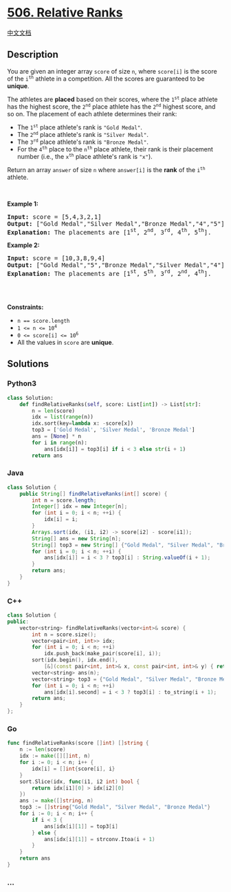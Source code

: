 # [506. Relative Ranks](https://leetcode.com/problems/relative-ranks)

[中文文档](/solution/0500-0599/0506.Relative%20Ranks/README.md)

## Description

<p>You are given an integer array <code>score</code> of size <code>n</code>, where <code>score[i]</code> is the score of the <code>i<sup>th</sup></code> athlete in a competition. All the scores are guaranteed to be <strong>unique</strong>.</p>

<p>The athletes are <strong>placed</strong> based on their scores, where the <code>1<sup>st</sup></code> place athlete has the highest score, the <code>2<sup>nd</sup></code> place athlete has the <code>2<sup>nd</sup></code> highest score, and so on. The placement of each athlete determines their rank:</p>

<ul>
	<li>The <code>1<sup>st</sup></code> place athlete&#39;s rank is <code>&quot;Gold Medal&quot;</code>.</li>
	<li>The <code>2<sup>nd</sup></code> place athlete&#39;s rank is <code>&quot;Silver Medal&quot;</code>.</li>
	<li>The <code>3<sup>rd</sup></code> place athlete&#39;s rank is <code>&quot;Bronze Medal&quot;</code>.</li>
	<li>For the <code>4<sup>th</sup></code> place to the <code>n<sup>th</sup></code> place athlete, their rank is their placement number (i.e., the <code>x<sup>th</sup></code> place athlete&#39;s rank is <code>&quot;x&quot;</code>).</li>
</ul>

<p>Return an array <code>answer</code> of size <code>n</code> where <code>answer[i]</code> is the <strong>rank</strong> of the <code>i<sup>th</sup></code> athlete.</p>

<p>&nbsp;</p>
<p><strong class="example">Example 1:</strong></p>

<pre>
<strong>Input:</strong> score = [5,4,3,2,1]
<strong>Output:</strong> [&quot;Gold Medal&quot;,&quot;Silver Medal&quot;,&quot;Bronze Medal&quot;,&quot;4&quot;,&quot;5&quot;]
<strong>Explanation:</strong> The placements are [1<sup>st</sup>, 2<sup>nd</sup>, 3<sup>rd</sup>, 4<sup>th</sup>, 5<sup>th</sup>].</pre>

<p><strong class="example">Example 2:</strong></p>

<pre>
<strong>Input:</strong> score = [10,3,8,9,4]
<strong>Output:</strong> [&quot;Gold Medal&quot;,&quot;5&quot;,&quot;Bronze Medal&quot;,&quot;Silver Medal&quot;,&quot;4&quot;]
<strong>Explanation:</strong> The placements are [1<sup>st</sup>, 5<sup>th</sup>, 3<sup>rd</sup>, 2<sup>nd</sup>, 4<sup>th</sup>].

</pre>

<p>&nbsp;</p>
<p><strong>Constraints:</strong></p>

<ul>
	<li><code>n == score.length</code></li>
	<li><code>1 &lt;= n &lt;= 10<sup>4</sup></code></li>
	<li><code>0 &lt;= score[i] &lt;= 10<sup>6</sup></code></li>
	<li>All the values in <code>score</code> are <strong>unique</strong>.</li>
</ul>

## Solutions

<!-- tabs:start -->

### **Python3**

```python
class Solution:
    def findRelativeRanks(self, score: List[int]) -> List[str]:
        n = len(score)
        idx = list(range(n))
        idx.sort(key=lambda x: -score[x])
        top3 = ['Gold Medal', 'Silver Medal', 'Bronze Medal']
        ans = [None] * n
        for i in range(n):
            ans[idx[i]] = top3[i] if i < 3 else str(i + 1)
        return ans
```

### **Java**

```java
class Solution {
    public String[] findRelativeRanks(int[] score) {
        int n = score.length;
        Integer[] idx = new Integer[n];
        for (int i = 0; i < n; ++i) {
            idx[i] = i;
        }
        Arrays.sort(idx, (i1, i2) -> score[i2] - score[i1]);
        String[] ans = new String[n];
        String[] top3 = new String[] {"Gold Medal", "Silver Medal", "Bronze Medal"};
        for (int i = 0; i < n; ++i) {
            ans[idx[i]] = i < 3 ? top3[i] : String.valueOf(i + 1);
        }
        return ans;
    }
}
```

### **C++**

```cpp
class Solution {
public:
    vector<string> findRelativeRanks(vector<int>& score) {
        int n = score.size();
        vector<pair<int, int>> idx;
        for (int i = 0; i < n; ++i)
            idx.push_back(make_pair(score[i], i));
        sort(idx.begin(), idx.end(),
            [&](const pair<int, int>& x, const pair<int, int>& y) { return x.first > y.first; });
        vector<string> ans(n);
        vector<string> top3 = {"Gold Medal", "Silver Medal", "Bronze Medal"};
        for (int i = 0; i < n; ++i)
            ans[idx[i].second] = i < 3 ? top3[i] : to_string(i + 1);
        return ans;
    }
};
```

### **Go**

```go
func findRelativeRanks(score []int) []string {
	n := len(score)
	idx := make([][]int, n)
	for i := 0; i < n; i++ {
		idx[i] = []int{score[i], i}
	}
	sort.Slice(idx, func(i1, i2 int) bool {
		return idx[i1][0] > idx[i2][0]
	})
	ans := make([]string, n)
	top3 := []string{"Gold Medal", "Silver Medal", "Bronze Medal"}
	for i := 0; i < n; i++ {
		if i < 3 {
			ans[idx[i][1]] = top3[i]
		} else {
			ans[idx[i][1]] = strconv.Itoa(i + 1)
		}
	}
	return ans
}
```

### **...**

```

```

<!-- tabs:end -->
